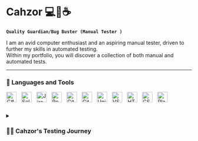# Cahzor 💻💖☕

**`Quality Guardian/Bug Buster (Manual Tester )`**

  

I am an avid computer enthusiast and an aspiring manual tester, driven to further my skills in automated testing.     
Within my portfolio, you will discover a collection of both manual and automated tests.




<!--

**Cahzor/Cahzor** is a ✨ _special_ ✨ repository because its `README.md` (this file) appears on your GitHub profile.

-->
---

### 🧰 Languages and Tools

<img align="left" alt="C#" width="28px" style="padding-right:10px;" src="https://cdn.jsdelivr.net/gh/devicons/devicon/icons/csharp/csharp-original.svg" />          
<img align="left" alt="Selenium" width="28px" style="padding-right:10px;" src="https://cdn.jsdelivr.net/gh/devicons/devicon/icons/selenium/selenium-original.svg" />
<img align="left" alt="Jira" width="28px" style="padding-right:10px;" src="https://cdn.jsdelivr.net/gh/devicons/devicon/icons/jira/jira-original.svg" />
<img align="left" alt="Postman" width="28px" style="padding-right:10px;" src="https://t.ly/B5FF" />   
<img align="left" alt="Git" width="28px" style="padding-right:10px;" src="https://cdn.jsdelivr.net/gh/devicons/devicon/icons/git/git-original.svg" />
<img align="left" alt="GitHub" width="28px" style="padding-right:10px;" src="https://cdn.jsdelivr.net/gh/devicons/devicon/icons/github/github-original.svg" />
<img align="left" alt="Unity" width="28px" style="padding-right:10px;" src="https://cdn.jsdelivr.net/gh/devicons/devicon/icons/unity/unity-original.svg" />
<img align="left" alt="VS" width="28px" style="padding-right:10px;" src="https://cdn.jsdelivr.net/gh/devicons/devicon/icons/visualstudio/visualstudio-plain.svg" /> 
<img align="left" alt="HTML" width="28px" style="padding-right:10px;" src="https://cdn.jsdelivr.net/gh/devicons/devicon/icons/html5/html5-plain.svg" />
<img align="left" alt="CSS" width="28px" style="padding-right:10px;" src="https://cdn.jsdelivr.net/gh/devicons/devicon/icons/css3/css3-plain.svg" />
<img align="left" alt="PlasticSCM" width="28px" style="padding-right:10px;" src="https://avatars.githubusercontent.com/u/4990695?s=280&v=4" />    
<br />

#
<details>
 <summary><h3>👨‍💻 Cahzor's Testing Journey</h3></summary>
At the age of 8, I embarked on my first computer adventure, initially using it primarily for entertainment. Over time, I became the neighborhood's go-to "tech guy," helping acquaintances troubleshoot their computer issues. From an early age, I found myself paying attention to the intuitiveness of websites and questioning why certain user-friendly features were missing. Fueled by my passion for technology, I made the decision to switch careers and pursue a path in software testing.

Currently, I am collaborating with friends on a non-commercial Unity game project, where I utilize C#. I believe that this experience will serve as a valuable foundation for my future endeavors in automated testing, which I consider to be a crucial milestone in my professional development
